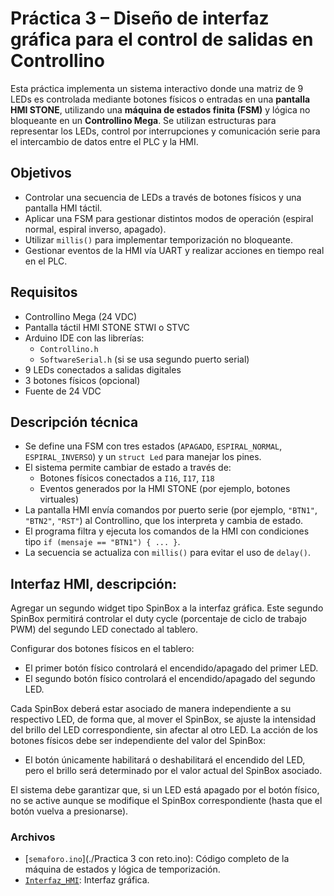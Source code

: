 # Práctica 3 – Diseño de interfaz gráfica para el control de salidas en Controllino

Esta práctica implementa un sistema interactivo donde una matriz de 9 LEDs es controlada mediante botones físicos o entradas en una **pantalla HMI STONE**, utilizando una **máquina de estados finita (FSM)** y lógica no bloqueante en un **Controllino Mega**. Se utilizan estructuras para representar los LEDs, control por interrupciones y comunicación serie para el intercambio de datos entre el PLC y la HMI.

## Objetivos

- Controlar una secuencia de LEDs a través de botones físicos y una pantalla HMI táctil.
- Aplicar una FSM para gestionar distintos modos de operación (espiral normal, espiral inverso, apagado).
- Utilizar `millis()` para implementar temporización no bloqueante.
- Gestionar eventos de la HMI vía UART y realizar acciones en tiempo real en el PLC.

## Requisitos

- Controllino Mega (24 VDC)
- Pantalla táctil HMI STONE STWI o STVC
- Arduino IDE con las librerías:
  - `Controllino.h`
  - `SoftwareSerial.h` (si se usa segundo puerto serial)
- 9 LEDs conectados a salidas digitales
- 3 botones físicos (opcional)
- Fuente de 24 VDC

## Descripción técnica

- Se define una FSM con tres estados (`APAGADO`, `ESPIRAL_NORMAL`, `ESPIRAL_INVERSO`) y un `struct Led` para manejar los pines.
- El sistema permite cambiar de estado a través de:
  - Botones físicos conectados a `I16`, `I17`, `I18`
  - Eventos generados por la HMI STONE (por ejemplo, botones virtuales)
- La pantalla HMI envía comandos por puerto serie (por ejemplo, `"BTN1"`, `"BTN2"`, `"RST"`) al Controllino, que los interpreta y cambia de estado.
- El programa filtra y ejecuta los comandos de la HMI con condiciones tipo `if (mensaje == "BTN1") { ... }`.
- La secuencia se actualiza con `millis()` para evitar el uso de `delay()`.

## Interfaz HMI, descripción:


Agregar un segundo widget tipo SpinBox a la interfaz gráfica. Este segundo SpinBox permitirá
controlar el duty cycle (porcentaje de ciclo de trabajo PWM) del segundo LED conectado al
tablero.

Configurar dos botones físicos en el tablero:
- El primer botón físico controlará el encendido/apagado del primer LED.
- El segundo botón físico controlará el encendido/apagado del segundo LED.

Cada SpinBox deberá estar asociado de manera independiente a su respectivo LED, de forma
que, al mover el SpinBox, se ajuste la intensidad del brillo del LED correspondiente, sin afectar
al otro LED. La acción de los botones físicos debe ser independiente del valor del SpinBox:

- El botón únicamente habilitará o deshabilitará el encendido del LED, pero el brillo será
determinado por el valor actual del SpinBox asociado.

El sistema debe garantizar que, si un LED está apagado por el botón físico, no se active
aunque se modifique el SpinBox correspondiente (hasta que el botón vuelva a presionarse).

### Archivos
- [`semaforo.ino`](./Practica 3 con reto.ino): Código completo de la máquina de estados y lógica de temporización.
- [`Interfaz_HMI`](./boton_p3.st): Interfaz gráfica.
